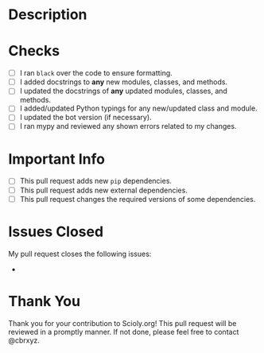 # Description
<!-- Please explain what you changed in this pull request: -->



# Checks
<!-- Have you done the following? -->

- [ ] I ran `black` over the code to ensure formatting.
- [ ] I added docstrings to **any** new modules, classes, and methods.
- [ ] I updated the docstrings of **any** updated modules, classes, and methods.
- [ ] I added/updated Python typings for any new/updated class and module.
- [ ] I updated the bot version (if necessary).
- [ ] I ran mypy and reviewed any shown errors related to my changes.

# Important Info
<!-- Does any of this apply to your pull request? -->

- [ ] This pull request adds new `pip` dependencies.
- [ ] This pull request adds new external dependencies.
- [ ] This pull request changes the required versions of some dependencies.

# Issues Closed
My pull request closes the following issues:

-

# Thank You
Thank you for your contribution to Scioly.org! This pull request will be reviewed
in a promptly manner. If not done, please feel free to contact @cbrxyz.

